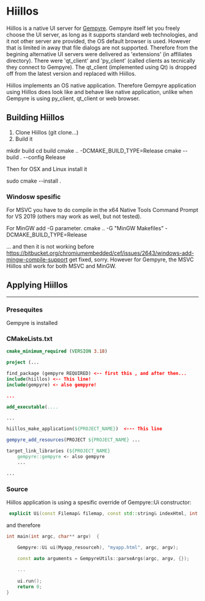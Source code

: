 # Hiillos

Hiillos is a native UI server for [Gempyre](https://github.com/mmertama/Gempyre). Gempyre itself let you freely choose the UI server, as long as it supports standard web technologies, and it not other server are provided, the OS default browser is used. However that is limited in away that file dialogs are not supported. Therefore from the begining alternative UI servers were delivered as 'extensions' (in affiliates directory). There were 'qt_client' and 'py_client' (called clients as tecnically they connect to Gempyre). The qt_client (implemented using Qt) is dropped off from the latest version and replaced with Hiillos.

Hiillos implements an OS native application. Therefore Gempyre application using Hiillos does look like and behave like native application, unlike when Gempyre is using py_client, qt_client or web browser.

## Building Hiillos


1) Clone Hiillos (git clone...)
2) Build it

mkdir build
cd build
cmake ..  -DCMAKE_BUILD_TYPE=Release
cmake --build .  --config Release

Then for OSX and Linux install it

sudo cmake --install .


### Windosw spesific

For MSVC you have to do compile in the  x64 Native Tools Command Prompt for VS 2019 (others may work as well, but not tested).

For MinGW add -G parameter.
cmake ..  -G "MinGW Makefiles" -DCMAKE_BUILD_TYPE=Release

... and then it is not working before  https://bitbucket.org/chromiumembedded/cef/issues/2643/windows-add-mingw-compile-support get fixed, sorry. However for Gempyre, the MSVC Hiillos shll work for both MSVC and MinGW.


## Applying Hiillos
----------------

### Presequites

Gempyre is installed 

### CMakeLists.txt
```cmake
cmake_minimum_required (VERSION 3.18) 

project (...

find_package (gempyre REQUIRED) <-- first this , and after then...
include(hiillos) <-- This line!
include(gempyre) <- also gempyre!

...

add_executable(....

...

hiillos_make_application(${PROJECT_NAME})  <--- This line

gempyre_add_resources(PROJECT ${PROJECT_NAME} ...

target_link_libraries (${PROJECT_NAME}
    gempyre::gempyre <- also gempyre
    ...

...
```

### Source
Hiillos application is using a spesific override of Gempyre::Ui constructor:

```cpp
 explicit Ui(const Filemap& filemap, const std::string& indexHtml, int argc, char** argv);
```

and therefore 

```cpp
int main(int argc, char** argv)  {

    Gempyre::Ui ui(Myapp_resourceh), "myapp.html", argc, argv);

    const auto arguments = GempyreUtils::parseArgs(argc, argv, {});
    
    ...
    
    ui.run();
    return 0;
}

```


